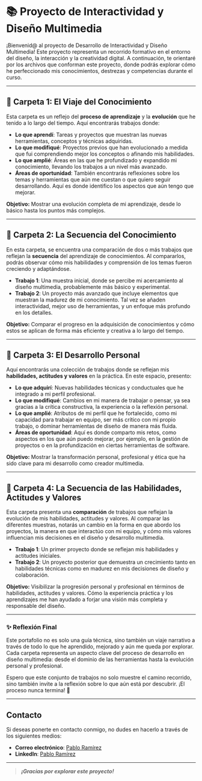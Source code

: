 # 📚 Proyecto de Interactividad y Diseño Multimedia

¡Bienvenid@ al proyecto de Desarrollo de Interactividad y Diseño Multimedia! Este proyecto representa un recorrido formativo en el entorno del diseño, la interacción y la creatividad digital. A continuación, te orientaré por los archivos que conforman este proyecto, donde podrás explorar cómo he perfeccionado mis conocimientos, destrezas y competencias durante el curso.

---

## 📂 Carpeta 1: **El Viaje del Conocimiento**
Esta carpeta es un reflejo del **proceso de aprendizaje** y la **evolución** que he tenido a lo largo del tiempo. Aquí encontrarás trabajos donde:
- **Lo que aprendí**: Tareas y proyectos que muestran las nuevas herramientas, conceptos y técnicas adquiridas.
- **Lo que modifiqué**: Proyectos previos que han evolucionado a medida que fui comprendiendo mejor los conceptos o afinando mis habilidades.
- **Lo que amplié**: Áreas en las que he profundizado y expandido mi conocimiento, llevando los trabajos a un nivel más avanzado.
- **Áreas de oportunidad**: También encontrarás reflexiones sobre los temas y herramientas que aún me cuestan o que quiero seguir desarrollando. Aquí es donde identifico los aspectos que aún tengo que mejorar.

**Objetivo:** Mostrar una evolución completa de mi aprendizaje, desde lo básico hasta los puntos más complejos.

---

## 📂 Carpeta 2: **La Secuencia del Conocimiento**
En esta carpeta, se encuentra una comparación de dos o más trabajos que reflejan la **secuencia** del aprendizaje de conocimientos. Al compararlos, podrás observar cómo mis habilidades y comprensión de los temas fueron creciendo y adaptándose.
- **Trabajo 1**: Una muestra inicial, donde se percibe mi acercamiento al diseño multimedia, probablemente más básico y experimental.
- **Trabajo 2**: Un proyecto más avanzado que incluye elementos que muestran la madurez de mi conocimiento. Tal vez se añaden interactividad, mejor uso de herramientas, y un enfoque más profundo en los detalles.
  
**Objetivo:** Comparar el progreso en la adquisición de conocimientos y cómo estos se aplican de forma más eficiente y creativa a lo largo del tiempo.

---

## 📂 Carpeta 3: **El Desarrollo Personal**
Aquí encontrarás una colección de trabajos donde se reflejan mis **habilidades, actitudes y valores** en la práctica. En este espacio, presento:
- **Lo que adquirí**: Nuevas habilidades técnicas y conductuales que he integrado a mi perfil profesional.
- **Lo que modifiqué**: Cambios en mi manera de trabajar o pensar, ya sea gracias a la crítica constructiva, la experiencia o la reflexión personal.
- **Lo que amplié**: Atributos de mi perfil que he fortalecido, como mi capacidad para trabajar en equipo, ser más crítico con mi propio trabajo, o dominar herramientas de diseño de manera más fluida.
- **Áreas de oportunidad**: Aquí es donde comparto mis retos, como aspectos en los que aún puedo mejorar, por ejemplo, en la gestión de proyectos o en la profundización en ciertas herramientas de software.

**Objetivo:** Mostrar la transformación personal, profesional y ética que ha sido clave para mi desarrollo como creador multimedia.

---

## 📂 Carpeta 4: **La Secuencia de las Habilidades, Actitudes y Valores**
Esta carpeta presenta una **comparación** de trabajos que reflejan la evolución de mis habilidades, actitudes y valores. Al comparar las diferentes muestras, notarás un cambio en la forma en que abordo los proyectos, la manera en que interactúo con mi equipo, y cómo mis valores influencian mis decisiones en el diseño y desarrollo multimedia.
- **Trabajo 1**: Un primer proyecto donde se reflejan mis habilidades y actitudes iniciales.
- **Trabajo 2**: Un proyecto posterior que demuestra un crecimiento tanto en habilidades técnicas como en madurez en mis decisiones de diseño y colaboración.

**Objetivo:** Visibilizar la progresión personal y profesional en términos de habilidades, actitudes y valores. Cómo la experiencia práctica y los aprendizajes me han ayudado a forjar una visión más completa y responsable del diseño.

---

### ✨ Reflexión Final
Este portafolio no es solo una guía técnica, sino también un viaje narrativo a través de todo lo que he aprendido, mejorado y aún me queda por explorar. Cada carpeta representa un aspecto clave del proceso de desarrollo en diseño multimedia: desde el dominio de las herramientas hasta la evolución personal y profesional.

Espero que este conjunto de trabajos no solo muestre el camino recorrido, sino también invite a la reflexión sobre lo que aún está por descubrir. ¡El proceso nunca termina! 🚀

---

## Contacto

Si deseas ponerte en contacto conmigo, no dudes en hacerlo a través de los siguientes medios:

- **Correo electrónico**: [Pablo Ramírez](mailto:pablo.rames.07@gmail.com)
- **LinkedIn**: [Pablo Ramírez](https://www.linkedin.com/in/pabloeescalante/)

---

> ***¡Gracias por explorar este proyecto!***